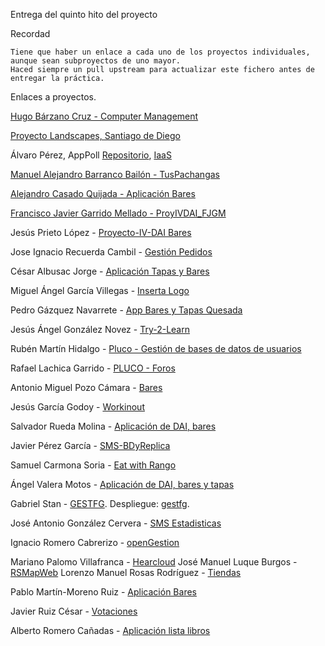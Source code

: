 Entrega del quinto hito del proyecto

Recordad

    Tiene que haber un enlace a cada uno de los proyectos individuales, aunque sean subproyectos de uno mayor.
    Haced siempre un pull upstream para actualizar este fichero antes de entregar la práctica.

Enlaces a proyectos.

[Hugo Bárzano Cruz - Computer Management](https://github.com/hugobarzano/osl-computer-management)

[Proyecto Landscapes, Santiago de Diego](https://github.com/santidediego/Landscapes)

Álvaro Pérez, AppPoll [Repositorio](https://github.com/alvaro-gr/proyecto-IV), [IaaS](http://apppoll-vagrant.cloudapp.net/proyecto)

[Manuel Alejandro Barranco Bailón - TusPachangas](https://github.com/mabarrbai/TusPachangas)

[Alejandro Casado Quijada - Aplicación Bares](https://github.com/acasadoquijada/IV)

[Francisco Javier Garrido Mellado - ProyIVDAI_FJGM](https://github.com/javiergarridomellado/DAI)

Jesús Prieto López - [Proyecto-IV-DAI Bares](https://github.com/JesGor/Proyecto-IV-DAI)

Jose Ignacio Recuerda Cambil - [Gestión Pedidos](https://github.com/ignaciorecuerda/gestionpedidos_django)

César Albusac Jorge - [Aplicación Tapas y Bares](https://github.com/cesar2/DAI-BARES)

Miguel Ángel García Villegas - [Inserta Logo](https://github.com/magvugr/InsertaLogo)

Pedro Gázquez Navarrete - [App Bares y Tapas Quesada](https://github.com/pedrogazquez/appBares)

Jesús Ángel González Novez - [Try-2-Learn](https://github.com/jesusgn90/Try-2-Learn)

Rubén Martín Hidalgo - [Pluco - Gestión de bases de datos de usuarios](https://github.com/romilgildo/IV-PLUCO-RMH)

Rafael Lachica Garrido - [PLUCO - Foros](https://github.com/rafaellg8/IV-PLUCO-RLG)

Antonio Miguel Pozo Cámara - [Bares](https://github.com/AntonioPozo/Bares)

Jesús García Godoy - [Workinout](https://github.com/jesmorc/Workinout) 

Salvador Rueda Molina - [Aplicación de DAI, bares](https://github.com/srmf9/Proyecto-IV)

Javier Pérez García - [SMS-BDyReplica](https://github.com/neon520/SMS-BDyReplica)

Samuel Carmona Soria - [Eat with Rango](https://github.com/Samuc/Eat-with-Rango)

Ángel Valera Motos - [Aplicación de DAI, bares y tapas](https://github.com/AngelValera/bares-y-tapas-DAI)

Gabriel Stan - [GESTFG](https://github.com/gabriel-stan/gestion-tfg). Despliegue: [gestfg](http://gestfg.cloudapp.net/).

José Antonio González Cervera - [SMS Estadisticas](https://github.com/JA-Gonz/SMS_Estadisticas)

Ignacio Romero Cabrerizo - [openGestion](https://github.com/nachobit/IV_PR_OpenOrder)

Mariano Palomo Villafranca - [Hearcloud](https://github.com/mpvillafranca/hear-cloud)
José Manuel Luque Burgos - [RSMapWeb](https://github.com/luqueburgosjm/RSMapWeb)
Lorenzo Manuel Rosas Rodríguez - [Tiendas](https://github.com/lorenmanu/Tiendas)

Pablo Martín-Moreno Ruiz - [Aplicación Bares](https://github.com/pmmre/Bares)

Javier Ruiz César - [Votaciones](https://github.com/javiexfiliana7/submodulo-javi)

Alberto Romero Cañadas - [Aplicación lista libros](https://github.com/sn1k/submodulo-alberto)
